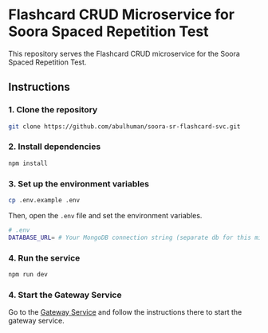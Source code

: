 # Flashcard CRUD Microservice for Soora Spaced Repetition Test

This repository serves the Flashcard CRUD microservice for the Soora Spaced Repetition Test.

## Instructions

### 1. Clone the repository

```bash
git clone https://github.com/abulhuman/soora-sr-flashcard-svc.git
```

### 2. Install dependencies

```bash
npm install
```

### 3. Set up the environment variables

```bash
cp .env.example .env
```

Then, open the `.env` file and set the environment variables.

```bash
# .env
DATABASE_URL= # Your MongoDB connection string (separate db for this microservice)
```


### 4. Run the service

```bash
npm run dev
```

### 4. Start the Gateway Service

Go to the [Gateway Service](https://github.com/abulhuman/soora-sr-api-gateway.git) and follow the instructions there to start the gateway service.